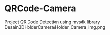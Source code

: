 # QRCode-Camera
Project QR Code Detection using mvsdk library
Desain3DHolderCamera/Holder_Camera_img.png
